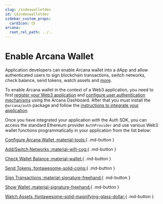 ```yaml
---
slug: /indexwalletdev
id: idindexwalletdev
sidebar_custom_props:
  cardIcon: 📺
arcana:
  root_rel_path: ../..
---
```


# Enable Arcana Wallet

Application developers can enable Arcana wallet into a dApp and allow authenticated users to sign blockchain transactions, switch networks, check balance, send tokens, watch assets and [more]({{page.meta.arcana.root_rel_path}}/concepts/anwallet/index.md).

To enable Arcana wallet in the context of a Web3 application, you need to first [register your Web3 application]({{page.meta.arcana.root_rel_path}}/howto/config_dapp.md) and [configure user authentication mechanisms]({{page.meta.arcana.root_rel_path}}/howto/config_social_providers.md) using the Arcana Dashboard. After that you must install the `@arcana/auth` package and follow the [instructions to integrate your application]({{page.meta.arcana.root_rel_path}}/howto/integrate_auth/index.md).

Once you have integrated your application with the Auth SDK, you can access the standard Ethereum provider `AuthProvider` and use various Web3 wallet functions programmatically in your application from the list below:

[Configure Arcana Wallet :material-tools:](./config_wallet_modes.md){ .md-button }

[Add/Switch Networks :material-wifi-cog:](./wallet_add_switch_ntwk.md){ .md-button }

[Check Wallet Balance :material-wallet:](./wallet_balance.md){ .md-button }

[Send Tokens :fontawesome-solid-coins:](./wallet_send.md){ .md-button }

[Sign Transactions :material-signature-freehand:](./wallet_sign.md){ .md-button }

[Show Wallet :material-signature-freehand:](./wallet_show.md){ .md-button }

[Watch Assets :fontawesome-solid-magnifying-glass-dollar:](./wallet_watchasset.md){ .md-button }
